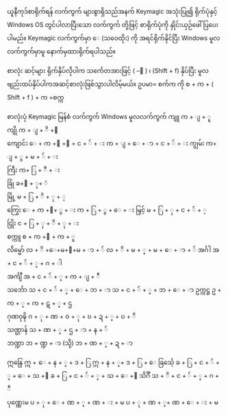 ယူနီကုဒ်စာရိုက်ရန် လက်ကွက် များစွာရှိသည်အနက် Keymagic အသုံးပြု၍ ရိုက်ပုံနှင့် Windows OS တွင်ပါလာပြီးသော လက်ကွက် တို့ဖြင့် စာရိုက်ပုံကို နှိုင်းယှဉ်ဖေါ်ပြပေးပါမည်။ Keymagic လက်ကွက်မှာ ေ (သဝေထိုး) ကို အရင်ရိုက်နိုင်ပြီး Windows မူလလက်ကွက်မှာမူ နောက်မှထားရိုက်ရပါသည်။

စာလုံး ဆင့်များ ရိုက်နှိပ်လိုပါက သင်္ကေတအားဖြင့် ( –် ) ၊ (Shift + f) နှိပ်ပြီး မူလဗျည်းထပ်နှိပ်ပါကအဆင့်စာလုံးဖြစ်သွားပါလိမ့်မယ်။ ဥပမာ= စက်က ကို စ + က + ( Shift + f ) + က  =စက္က

စာလုံးပုံ	Keymagic မြန်စံ လက်ကွက်	Windows မူလလက်ကွက်
ကျူ	က + ျ + ူ	
ကျို	က + ျ + ိ +ု	
ကျောင်း	ေ + က  +ျ  +ာ + င + ် + း	က + ျ + ေ + ာ + င + ် + း
ကျွမ်း	က+ ျ + ွ + မ + ် + း	
ကြီး	က+ ြ + ီ + း	
ခြုံ	ခ+ြ + ု+ ံ	
မြို့	မ + ြ + ိ + ု + ့	
ကြွေး	ေ + က +ြ+ ွ + း	က + ြ + ွ + ေ + း
မြှင့်	မ + ြ + ှ + င + ် + ့	
ငြှိုး	င + ြ + ှ + ိ + ု + း	
စက္ကူ	စ + က +္ + က + ူ	
လိမ္မော်	လ + ိ +‌ေ+မ+္+မ + ာ + ်	လ + ိ + မ + ္ + မ + ‌ေ + ာ + ်
အင်္ဂါ	အ + င + ် + ္ + ဂ + ါ	
အင်္ကျီ	အ + င + ် + ္ + က + ျ + ီ	
သင်္ဘော	သ + င + ် + ္ + ‌ေ + ဘ + ာ	သ + င + ် + ္ + ဘ + ‌ေ + ာ
ဥက္ကဋ္ဌ	ဥ + က + ္ + က + ဋ + ္ + ဌ	
ဂုဏဝုဍ္ဎိ	ဂ + ု + ဏ + ဝ + ု + ဎ + ဍ + ္ + ဎ + ိ	
သဏ္ဌာန်	သ + ဏ + ္ + ဌ + ာ + န + ်	
ဘဏ္ဍာ	ဘ + ဏ္ဍ + ာ  (သို့)
ဘ + ဏ + ္ + ဍ + ာ

ဣန္ဒြေ	ဣ +  ေ + န + ္ + ဒ + ြ	ဣ + န + ္+ ဒ + ြ + ေ
ခြင်္သေ့	ခ + ြ + င + ်  + ္ + ေ + သ +့	ခ + ြ + င + ် + ္ + သ + ေ +့
သိင်္ဂီ	သ + ိ + င + ် + ္ + ဂ + ီ	
ပုဏ္ဏေးမ	 ပ + ု + ေ + ဏ + ္ + ဏ + း + မ	ပ + ု + ဏ + ္+ ဏ + ေ + း + မ
